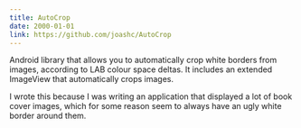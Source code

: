 ```yaml
---
title: AutoCrop
date: 2000-01-01
link: https://github.com/joashc/AutoCrop
---
```


Android library that allows you to automatically crop white borders from images, according to LAB colour space deltas. It includes an extended ImageView that automatically crops images.

I wrote this because I was writing an application that displayed a lot of book cover images, which for some reason seem to always have an ugly white border around them.
